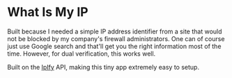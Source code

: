 # What Is My IP
Built because I needed a simple IP address identifier from a site that would not be blocked by my company's firewall administrators.  One can of course just use Google search and that'll get you the right information most of the time.  However, for dual verification, this works well.

Built on the [IpIfy](http://ipify.org) API, making this tiny app extremely easy to setup.
